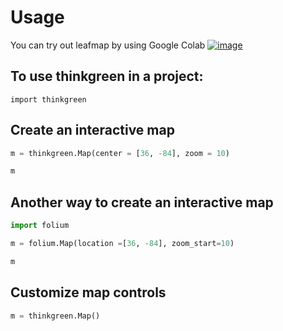 # Usage

You can try out leafmap by using Google Colab [![image](https://colab.research.google.com/assets/colab-badge.svg)](https://colab.research.google.com/github/olilamm/thinkgreen/blob/main/docs/examples/thinkgreen.ipynb) 

## To use thinkgreen in a project:

```
import thinkgreen
```

## Create an interactive map

```python
m = thinkgreen.Map(center = [36, -84], zoom = 10)

m
```
## Another way to create an interactive map

```python
import folium

m = folium.Map(location =[36, -84], zoom_start=10)

m
```

## Customize map controls

```python
m = thinkgreen.Map()
```
